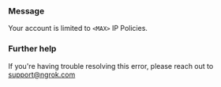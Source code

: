 
### Message
Your account is limited to <code>&lt;MAX&gt;</code> IP Policies.

### Further help
If you're having trouble resolving this error, please reach out to [support@ngrok.com](mailto:support@ngrok.com?subject=Help%20with%20ERR_NGROK_1415)

